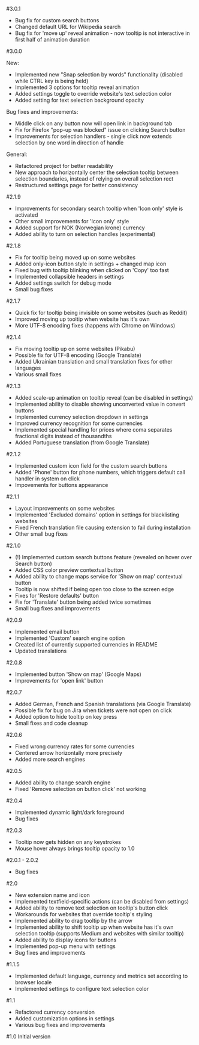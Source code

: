 #3.0.1
- Bug fix for custom search buttons
- Changed default URL for Wikipedia search
- Bug fix for 'move up' reveal animation - now tooltip is not interactive in first half of animation duration

#3.0.0

New:
- Implemented new "Snap selection by words" functionality (disabled while CTRL key is being held)
- Implemented 3 options for tooltip reveal animation
- Added settings toggle to override website's text selection color
- Added setting for text selection background opacity

Bug fixes and improvements:
- Middle click on any button now will open link in background tab
- Fix for Firefox "pop-up was blocked" issue on clicking Search button
- Improvements for selection handlers - single click now extends selection by one word in direction of handle

General:
- Refactored project for better readability
- New approach to horizontally center the selection tooltip between selection boundaries, instead of relying on overall selection rect
- Restructured settings page for better consistency


#2.1.9
- Improvements for secondary search tooltip when 'Icon only' style is activated
- Other small improvements for 'Icon only' style
- Added support for NOK (Norwegian krone) currency
- Added ability to turn on selection handles (experimental)

#2.1.8
- Fix for tooltip being moved up on some websites
- Added only-icon button style in settings + changed map icon
- Fixed bug with tooltip blinking when clicked on 'Copy' too fast
- Implemented collapsible headers in settings
- Added settings switch for debug mode
- Small bug fixes

#2.1.7
- Quick fix for tooltip being invisible on some websites (such as Reddit)
- Improved moving up tooltip when website has it's own
- More UTF-8 encoding fixes (happens with Chrome on Windows)

#2.1.4
- Fix moving tooltip up on some websites (Pikabu)
- Possible fix for UTF-8 encoding (Google Translate)
- Added Ukrainian translation and small translation fixes for other languages
- Various small fixes

#2.1.3
- Added scale-up animation on tooltip reveal (can be disabled in settings)
- Implemented ability to disable showing unconverted value in convert buttons
- Implemented currency selection dropdown in settings
- Improved currency recognition for some currencies
- Implemented special handling for prices where coma separates fractional digits instead of thousandths
- Added Portuguese translation (from Google Translate)

#2.1.2
- Implemented custom icon field for the custom search buttons
- Added 'Phone' button for phone numbers, which triggers default call handler in system on click
- Impovements for buttons appearance

#2.1.1
- Layout improvements on some websites
- Implemented 'Excluded domains' option in settings for blacklisting websites
- Fixed French translation file causing extension to fail during installation
- Other small bug fixes

#2.1.0
- (!) Implemented custom search buttons feature (revealed on hover over Search button)
- Added CSS color preview contextual button
- Added ability to change maps service for 'Show on map' contextual button
- Tooltip is now shifted if being open too close to the screen edge
- Fixes for 'Restore defaults' button
- Fix for 'Translate' button being added twice sometimes
- Small bug fixes and improvements

#2.0.9
- Implemented email button
- Implemented 'Custom' search engine option
- Created list of currently supported currencies in README
- Updated translations

#2.0.8
- Implemented button 'Show on map' (Google Maps)
- Improvements for 'open link' button

#2.0.7
- Added German, French and Spanish translations (via Google Translate)
- Possible fix for bug on Jira when tickets were not open on click
- Added option to hide tooltip on key press
- Small fixes and code cleanup

#2.0.6
- Fixed wrong currency rates for some currencies
- Centered arrow horizontally more precisely
- Added more search engines

#2.0.5
- Added ability to change search engine
- Fixed 'Remove selection on button click' not working

#2.0.4
- Implemented dynamic light/dark foreground
- Bug fixes

#2.0.3
- Tooltip now gets hidden on any keystrokes
- Mouse hover always brings tooltip opacity to 1.0

#2.0.1 - 2.0.2
- Bug fixes

#2.0
- New extension name and icon
- Implemented textfield-specific actions (can be disabled from settings)
- Added ability to remove text selection on tooltip's button click
- Workarounds for websites that override tooltip's styling 
- Implemented ability to drag tooltip by the arrow
- Implemented ability to shift tooltip up when website has it's own selection tooltip (supports Medium and websites with similar tooltip)
- Added ability to display icons for buttons
- Implemented pop-up menu with settings
- Bug fixes and improvements

#1.1.5
- Implemented default language, currency and metrics set according to browser locale
- Implemented settings to configure text selection color

#1.1
- Refactored currency conversion
- Added customization options in settings
- Various bug fixes and improvements

#1.0
Initial version





















